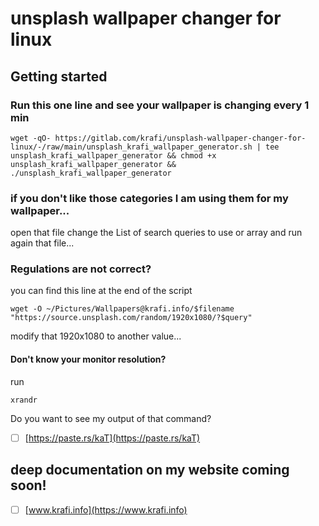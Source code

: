 # unsplash wallpaper changer for linux



## Getting started

### Run this one line and see your wallpaper is changing every 1 min

```
wget -qO- https://gitlab.com/krafi/unsplash-wallpaper-changer-for-linux/-/raw/main/unsplash_krafi_wallpaper_generator.sh | tee unsplash_krafi_wallpaper_generator && chmod +x unsplash_krafi_wallpaper_generator && ./unsplash_krafi_wallpaper_generator
```

### if you don't like those categories I am using them for my wallpaper...

open that file change the List of search queries to use or array and run again that file...

### Regulations are not correct?

you can find this line at the end of the script

```
wget -O ~/Pictures/Wallpapers@krafi.info/$filename "https://source.unsplash.com/random/1920x1080/?$query"
```
modify that 1920x1080 to another value...

#### Don't know your monitor resolution?

run 

```
xrandr
```
Do you want to see my output of that command?

- [ ] [https://paste.rs/kaT](https://paste.rs/kaT)

## deep documentation on my website coming soon!

- [ ] [www.krafi.info](https://www.krafi.info)

